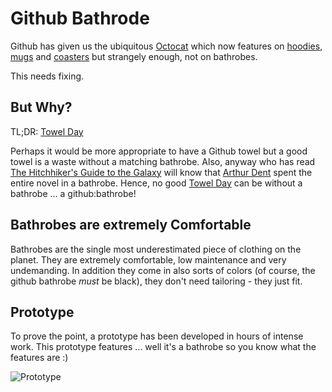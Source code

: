 Github Bathrode
===============

Github has given us the ubiquitous [Octocat](http://octodex.github.com/) which now features on [hoodies](http://shop.github.com/products/octocat-hoodie), [mugs](http://shop.github.com/products/octobiwan-mug) and [coasters](http://shop.github.com/products/cork-coasters) but strangely enough, not on bathrobes.

This needs fixing.

But Why?
--------

TL;DR: [Towel Day](http://en.wikipedia.org/wiki/Towel_Day)

Perhaps it would be more appropriate to have a Github towel but a good towel is a waste without a matching bathrobe. Also, anyway who has read [The Hitchhiker's Guide to the Galaxy](http://en.wikipedia.org/wiki/The_Hitchhiker's_Guide_to_the_Galaxy) will know that [Arthur Dent](http://en.wikipedia.org/wiki/Arthur_Dent) spent the entire novel in a bathrobe. Hence, no good [Towel Day](http://en.wikipedia.org/wiki/Towel_Day) can be without a bathrobe ... a github:bathrobe!

Bathrobes are extremely Comfortable
-----------------------------------

Bathrobes are the single most underestimated piece of clothing on the planet. They are extremely comfortable, low maintenance and very undemanding. In addition they come in also sorts of colors (of course, the github bathrobe *must* be black), they don't need tailoring - they just fit.

Prototype
--------

To prove the point, a prototype has been developed in hours of intense work. This prototype features ... well it's a bathrobe so you know what the features are :)

![Prototype](https://github.com/gorenje/github.bathrobe/raw/master/image.png)

